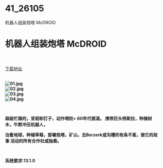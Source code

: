 # 41_26105
机器人组装炮塔 McDROID
# 机器人组装炮塔 McDROID
 <br/></br>
[下载地址](https://www.switch520.cc/article/26105 "下载地址")
<br/></br>

<p><strong><img title="01.jpg" src="https://www.switch520.cc/muke_img/2022_01_04_18c7ba7d2b04c.jpg" alt="01.jpg"></strong><br>
<strong><img title="02.jpg" src="https://www.switch520.cc/muke_img/2022_01_04_d20c1ba4ebc6e.jpg" alt="02.jpg"></strong><br>
<strong><img title="03.jpg" src="https://www.switch520.cc/muke_img/2022_01_04_f7163a73ec76e.jpg" alt="03.jpg"></strong><br>
<strong><img title="04.jpg" src="https://www.switch520.cc/muke_img/2022_01_04_ac3c2c22a047b.jpg" alt="04.jpg">&nbsp;</strong></p>
<p>&nbsp;</p>
<p><strong>超级忙碌的，坚韧和钉子，动作塔防+ 60年代摇滚。 携带巨头特斯拉，种植树木，牛群冲压机器人，</strong></p>
<p><strong>治愈地球，种植草莓，部署炮塔，矿山，去Berzerk或沟槽的有条不紊，做它的故事 活动的所有合作社或独奏。</strong></p>
<p>&nbsp;</p>
<p><strong>系统要求:13.1.0</strong></p>



